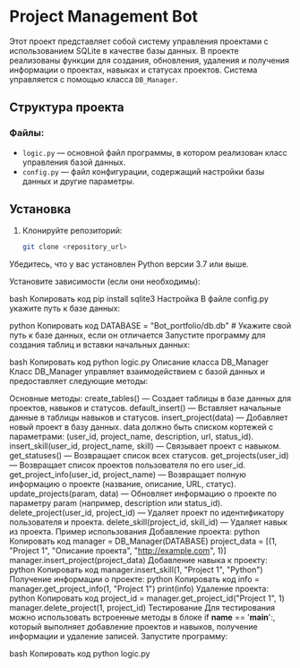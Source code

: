 # Project Management Bot

Этот проект представляет собой систему управления проектами с использованием SQLite в качестве базы данных. В проекте реализованы функции для создания, обновления, удаления и получения информации о проектах, навыках и статусах проектов. Система управляется с помощью класса `DB_Manager`.

## Структура проекта

### Файлы:
- `logic.py` — основной файл программы, в котором реализован класс управления базой данных.
- `config.py` — файл конфигурации, содержащий настройки базы данных и другие параметры.

## Установка

1. Клонируйте репозиторий:
   ```bash
   git clone <repository_url>
Убедитесь, что у вас установлен Python версии 3.7 или выше.

Установите зависимости (если они необходимы):

bash
Копировать код
pip install sqlite3
Настройка
В файле config.py укажите путь к базе данных:

python
Копировать код
DATABASE = "Bot_portfolio/db.db"  # Укажите свой путь к базе данных, если он отличается
Запустите программу для создания таблиц и вставки начальных данных:

bash
Копировать код
python logic.py
Описание класса DB_Manager
Класс DB_Manager управляет взаимодействием с базой данных и предоставляет следующие методы:

Основные методы:
create_tables() — Создает таблицы в базе данных для проектов, навыков и статусов.
default_insert() — Вставляет начальные данные в таблицы навыков и статусов.
insert_project(data) — Добавляет новый проект в базу данных. data должно быть списком кортежей с параметрами: (user_id, project_name, description, url, status_id).
insert_skill(user_id, project_name, skill) — Связывает проект с навыком.
get_statuses() — Возвращает список всех статусов.
get_projects(user_id) — Возвращает список проектов пользователя по его user_id.
get_project_info(user_id, project_name) — Возвращает полную информацию о проекте (название, описание, URL, статус).
update_projects(param, data) — Обновляет информацию о проекте по параметру param (например, description или status_id).
delete_project(user_id, project_id) — Удаляет проект по идентификатору пользователя и проекта.
delete_skill(project_id, skill_id) — Удаляет навык из проекта.
Пример использования
Добавление проекта:
python
Копировать код
manager = DB_Manager(DATABASE)
project_data = [(1, "Project 1", "Описание проекта", "http://example.com", 1)]
manager.insert_project(project_data)
Добавление навыка к проекту:
python
Копировать код
manager.insert_skill(1, "Project 1", "Python")
Получение информации о проекте:
python
Копировать код
info = manager.get_project_info(1, "Project 1")
print(info)
Удаление проекта:
python
Копировать код
project_id = manager.get_project_id("Project 1", 1)
manager.delete_project(1, project_id)
Тестирование
Для тестирования можно использовать встроенные методы в блоке if __name__ == '__main__':, который выполняет добавление проектов и навыков, получение информации и удаление записей. Запустите программу:

bash
Копировать код
python logic.py
